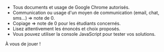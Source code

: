 - Tous documents et usage de Google Chrome autorisés.
- Communication ou usage d'un moyen de communication (email, chat, sms...) => note de 0.
- Copiage => note de 0 pour les étudiants concernés.
- Lisez attentivement les énoncés et choix proposés.
- Vous pouvez utiliser la console JavaScript pour tester vos solutions.

À vous de jouer !
